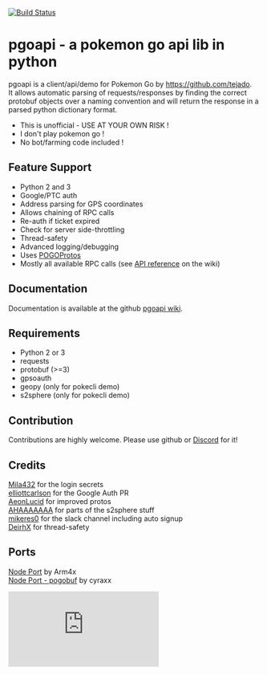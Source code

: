[![Build Status](https://travis-ci.org/Noctem/pgoapi.svg?branch=develop)](https://travis-ci.org/Noctem/pgoapi)

# pgoapi - a pokemon go api lib in python
pgoapi is a client/api/demo for Pokemon Go by https://github.com/tejado.  
It allows automatic parsing of requests/responses by finding the correct protobuf objects over a naming convention and will return the response in a parsed python dictionary format.   

 * This is unofficial - USE AT YOUR OWN RISK !
 * I don't play pokemon go !
 * No bot/farming code included !

## Feature Support
 * Python 2 and 3
 * Google/PTC auth
 * Address parsing for GPS coordinates
 * Allows chaining of RPC calls
 * Re-auth if ticket expired
 * Check for server side-throttling
 * Thread-safety
 * Advanced logging/debugging
 * Uses [POGOProtos](https://github.com/AeonLucid/POGOProtos)
 * Mostly all available RPC calls (see [API reference](https://docs.pogodev.org) on the wiki)

## Documentation
Documentation is available at the github [pgoapi wiki](https://wiki.pogodev.org).

## Requirements
 * Python 2 or 3
 * requests
 * protobuf (>=3)
 * gpsoauth
 * geopy (only for pokecli demo)
 * s2sphere (only for pokecli demo)

## Contribution
Contributions are highly welcome. Please use github or [Discord](https://discord.pogodev.org) for it!

## Credits
[Mila432](https://github.com/Mila432/Pokemon_Go_API) for the login secrets  
[elliottcarlson](https://github.com/elliottcarlson) for the Google Auth PR  
[AeonLucid](https://github.com/AeonLucid/POGOProtos) for improved protos  
[AHAAAAAAA](https://github.com/AHAAAAAAA/PokemonGo-Map) for parts of the s2sphere stuff  
[mikeres0](https://github.com/mikeres0) for the slack channel including auto signup  
[DeirhX](https://github.com/DeirhX) for thread-safety

## Ports
[Node Port](https://github.com/Armax/Pokemon-GO-node-api) by Arm4x  
[Node Port - pogobuf](https://github.com/cyraxx/pogobuf) by cyraxx 

[![Analytics](https://ga-beacon.appspot.com/UA-1911411-4/pgoapi.git/README.md?pixel&useReferer)](https://github.com/igrigorik/ga-beacon)
